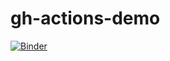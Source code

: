 # gh-actions-demo

[![Binder](https://mybinder.org/badge_logo.svg)](https://mybinder.org/v2/gh/Nkdiaz/gh-actions-demo/HEAD)
